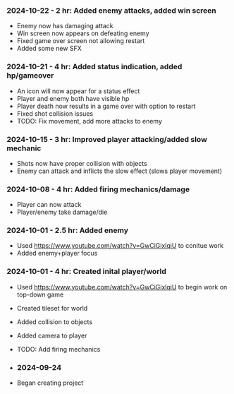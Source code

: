 ### 2024-10-22 - 2 hr: Added enemy attacks, added win screen
* Enemy now has damaging attack
* Win screen now appears on defeating enemy
* Fixed game over screen not allowing restart
* Added some new SFX

### 2024-10-21 - 4 hr: Added status indication, added hp/gameover
* An icon will now appear for a status effect
* Player and enemy both have visible hp
* Player death now results in a game over with option to restart
* Fixed shot collision issues
* TODO: Fix movement, add more attacks to enemy

### 2024-10-15 - 3 hr: Improved player attacking/added slow mechanic
* Shots now have proper collision with objects
* Enemy can attack and inflicts the slow effect (slows player movement)

### 2024-10-08 - 4 hr: Added firing mechanics/damage
* Player can now attack
* Player/enemy take damage/die

### 2024-10-01 - 2.5 hr: Added enemy
* Used https://www.youtube.com/watch?v=GwCiGixlqiU to conitue work
* Added enemy+player focus

### 2024-10-01 - 4 hr: Created inital player/world
* Used https://www.youtube.com/watch?v=GwCiGixlqiU to begin work on top-down game
* Created tileset for world
* Added collision to objects
* Added camera to player
* TODO: Add firing mechanics

* ### 2024-09-24
* Began creating project
